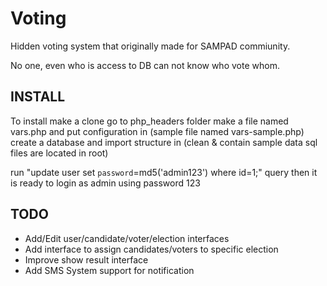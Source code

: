 Voting
======

Hidden voting system that originally made for SAMPAD commiunity. 

No one, even who is access to DB can not know who vote whom.


INSTALL
-------

To install make a clone
go to php_headers folder
make a file named vars.php and put configuration in (sample file named vars-sample.php)
create a database and import structure in (clean & contain sample data sql files are located in root)

run "update user set `password`=md5('admin123') where id=1;" query then
it is ready to login as admin using password 123

TODO
----


* Add/Edit user/candidate/voter/election interfaces
* Add interface to assign candidates/voters to specific election
* Improve show result interface
* Add SMS System support for notification

